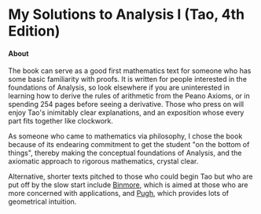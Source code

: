 # My Solutions to Analysis I (Tao, 4th Edition)
#### About
The book can serve as a good first mathematics text for someone who has some basic familiarity with proofs. It is written for people interested in the foundations of Analysis, so look elsewhere if you are uninterested in learning how to derive the rules of arithmetic from the Peano Axioms, or in spending 254 pages before seeing a derivative. Those who press on will enjoy Tao's inimitably clear explanations, and an exposition whose every part fits together like clockwork.

As someone who came to mathematics via philosophy, I chose the book because of its endearing commitment to get the student "on the bottom of things", thereby making the conceptual foundations of Analysis, and the axiomatic approach to rigorous mathematics, crystal clear.

Alternative, shorter texts pitched to those who could begin Tao but who are put off by the slow start include [Binmore](https://www.amazon.co.uk/Mathematical-Analysis-Straightforward-Approach-Binmore/dp/0521288827), which is aimed at those who are more concerned with applications, and [Pugh](https://www.amazon.co.uk/Mathematical-Analysis-Undergraduate-Texts-Mathematics/dp/144192941X), which provides lots of geometrical intuition. 


